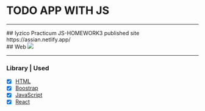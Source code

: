 # TODO APP WITH JS


<hr>
## Iyzico Practicum JS-HOMEWORK3 published site <br>
https://assian.netlify.app/


<br>
## Web
<img src="https://i.hizliresim.com/9z6iwvf.PNG">
<hr>

### Library | Used
- [x] [HTML](https://www.w3schools.com/html/)
- [x] [Boostrap](https://getbootstrap.com/)
- [x] [JavaScript](https://www.w3schools.com/js/default.asp)
- [x] [React](https://www.w3schools.com/js/default.asp)
